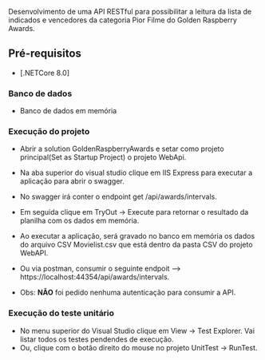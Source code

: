 Desenvolvimento de uma API RESTful para possibilitar a leitura da lista de indicados e vencedores
da categoria Pior Filme do Golden Raspberry Awards.

## Pré-requisitos

- [.NETCore 8.0]

### Banco de dados
- Banco de dados em memória

### Execução do projeto
- Abrir a solution GoldenRaspberryAwards e setar como projeto principal(Set as Startup Project) o projeto WebApi.
- Na aba superior do visual studio clique em IIS Express para executar a aplicação para abrir o swagger.
- No swagger irá conter o endpoint get /api/awards/intervals.
- Em seguida clique em TryOut -> Execute para retornar o resultado da planilha com os dados em memória.
- Ao executar a aplicação, será gravado no banco em memória os dados do arquivo CSV Movielist.csv que está dentro da pasta CSV do projeto WebAPI.

- Ou via postman, consumir o seguinte endpoit --> https://localhost:44354/api/awards/intervals.

- Obs: **NÃO** foi pedido nenhuma autenticação para consumir a API.

### Execução do teste unitário
- No menu superior do Visual Studio clique em View -> Test Explorer. Vai listar todos os testes pendendes de execução.
- Ou, clique com o botão direito do mouse no projeto UnitTest -> RunTest.






